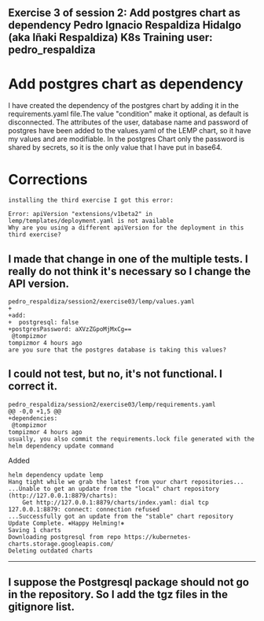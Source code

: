 Exercise 3 of session 2: Add postgres chart as dependency
Pedro Ignacio Respaldiza Hidalgo (aka Iñaki Respaldiza) 
K8s Training user: pedro_respaldiza
---

# Add postgres chart as dependency
I have created the dependency of the postgres chart by adding it in the requirements.yaml file.The value "condition" make it optional, as default is disconnected.
The attributes of the user, database name and password of postgres have been added to the values.yaml of the LEMP chart, so it have my values and are modifiable. In the postgres Chart only the password is shared by secrets, so it is the only value that I have put in base64.

# Corrections
~~~
installing the third exercise I got this error:

Error: apiVersion "extensions/v1beta2" in lemp/templates/deployment.yaml is not available
Why are you using a different apiVersion for the deployment in this third exercise?
~~~
I made that change in one of the multiple tests. I really do not think it's necessary so I change the API version.
---
~~~
pedro_respaldiza/session2/exercise03/lemp/values.yaml
+
+add:
+  postgresql: false
+postgresPassword: aXVzZGpoMjMxCg==
 @tompizmor
tompizmor 4 hours ago
are you sure that the postgres database is taking this values?
~~~
I could not test, but no, it's not functional. I correct it.
---
~~~
pedro_respaldiza/session2/exercise03/lemp/requirements.yaml
@@ -0,0 +1,5 @@
+dependencies:
 @tompizmor
tompizmor 4 hours ago
usually, you also commit the requirements.lock file generated with the helm dependency update command
~~~
Added
~~~
helm dependency update lemp
Hang tight while we grab the latest from your chart repositories...
...Unable to get an update from the "local" chart repository (http://127.0.0.1:8879/charts):
	Get http://127.0.0.1:8879/charts/index.yaml: dial tcp 127.0.0.1:8879: connect: connection refused
...Successfully got an update from the "stable" chart repository
Update Complete. ⎈Happy Helming!⎈
Saving 1 charts
Downloading postgresql from repo https://kubernetes-charts.storage.googleapis.com/
Deleting outdated charts
~~~
---
I suppose the Postgresql package should not go in the repository. So I add the tgz files in the gitignore list.
---
